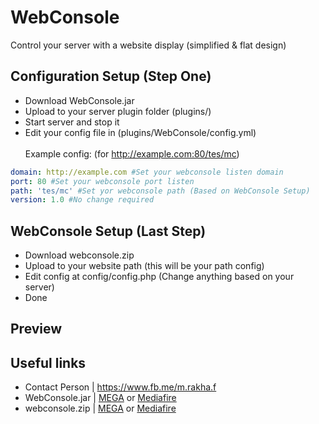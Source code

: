 # WebConsole
Control your server with a website display (simplified &amp; flat design)

## Configuration Setup (Step One)
* Download WebConsole.jar
* Upload to your server plugin folder (plugins/)
* Start server and stop it
* Edit your config file in (plugins/WebConsole/config.yml)
<br><br>
Example config: (for http://example.com:80/tes/mc)<br>
```yml
domain: http://example.com #Set your webconsole listen domain
port: 80 #Set your webconsole port listen
path: 'tes/mc' #Set yor webconsole path (Based on WebConsole Setup)
version: 1.0 #No change required
```

## WebConsole Setup (Last Step)
* Download webconsole.zip
* Upload to your website path (this will be your path config)
* Edit config at config/config.php (Change anything based on your server)
* Done

## Preview


## Useful links
* Contact Person | https://www.fb.me/m.rakha.f
* WebConsole.jar | [MEGA](https://mega.nz/#!OVkTUAJQ!cmSZqJ2T2dPJ0cuKMUBzyR7qow4sNMaHVa7Q1Xrk2nU) or [Mediafire](http://www.mediafire.com/file/449ek7vv2cthn1j/WebConsole.jar/file)
* webconsole.zip | [MEGA](https://mega.nz/#!6VsRkarY!Ik2amohYdtBkqNyh0wpH3VulU9ZTvaejhGlQUeY5bWU) or [Mediafire](http://www.mediafire.com/file/6nxqxipq5a78wmr/webserver.zip/file)
